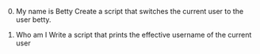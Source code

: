 0. My name is Betty
Create a script that switches the current user to the user betty.


1. Who am I
Write a script that prints the effective username of the current user
